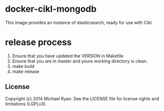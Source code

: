 # docker-cikl-mongodb
This image provides an instance of elasticsearch, ready for use with Cikl.

# release process

1. Ensure that you have updated the VERSION in Makefile
2. Ensure that you are in master and youre working directory is clean.
2. make build
3. make release

## License

Copyright (c) 2014 Michael Ryan. See the LICENSE file for license rights and limitations (LGPLv3).


